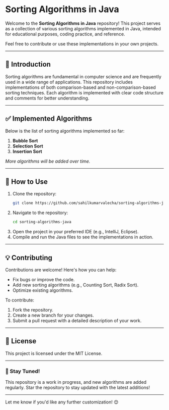 
# Sorting Algorithms in Java

Welcome to the **Sorting Algorithms in Java** repository! This project serves as a collection of various sorting algorithms implemented in Java, intended for educational purposes, coding practice, and reference.  

Feel free to contribute or use these implementations in your own projects.

---

## 📝 Introduction

Sorting algorithms are fundamental in computer science and are frequently used in a wide range of applications. This repository includes implementations of both comparison-based and non-comparison-based sorting techniques. Each algorithm is implemented with clear code structure and comments for better understanding.

---

## ✅ Implemented Algorithms

Below is the list of sorting algorithms implemented so far:

1. **Bubble Sort**
2. **Selection Sort**
3. **Insertion Sort**

*More algorithms will be added over time.*

---

## 🚀 How to Use

1. Clone the repository:  
   ```bash
   git clone https://github.com/sahilkumarvalecha/sorting-algorithms-java.git
   ```
2. Navigate to the repository:  
   ```bash
   cd sorting-algorithms-java
   ```
3. Open the project in your preferred IDE (e.g., IntelliJ, Eclipse).
4. Compile and run the Java files to see the implementations in action.

---

## 💡 Contributing

Contributions are welcome! Here's how you can help:  

- Fix bugs or improve the code.  
- Add new sorting algorithms (e.g., Counting Sort, Radix Sort).  
- Optimize existing algorithms.  

To contribute:
1. Fork the repository.  
2. Create a new branch for your changes.  
3. Submit a pull request with a detailed description of your work.  

---

## 📜 License

This project is licensed under the MIT License.

---

### 🌟 Stay Tuned!

This repository is a work in progress, and new algorithms are added regularly. Star the repository to stay updated with the latest additions!  

---

Let me know if you'd like any further customization! 😊

